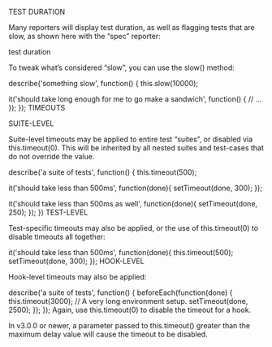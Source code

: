 TEST DURATION

Many reporters will display test duration, as well as flagging tests that are slow, as shown here with the “spec” reporter:

test duration

To tweak what’s considered “slow”, you can use the slow() method:

describe('something slow', function() {
  this.slow(10000);

  it('should take long enough for me to go make a sandwich', function() {
    // ...
  });
});
TIMEOUTS

SUITE-LEVEL

Suite-level timeouts may be applied to entire test “suites”, or disabled via this.timeout(0). This will be inherited by all nested suites and test-cases that do not override the value.

describe('a suite of tests', function() {
  this.timeout(500);

  it('should take less than 500ms', function(done){
    setTimeout(done, 300);
  });

  it('should take less than 500ms as well', function(done){
    setTimeout(done, 250);
  });
})
TEST-LEVEL

Test-specific timeouts may also be applied, or the use of this.timeout(0) to disable timeouts all together:

it('should take less than 500ms', function(done){
  this.timeout(500);
  setTimeout(done, 300);
});
HOOK-LEVEL

Hook-level timeouts may also be applied:

describe('a suite of tests', function() {
  beforeEach(function(done) {
    this.timeout(3000); // A very long environment setup.
    setTimeout(done, 2500);
  });
});
Again, use this.timeout(0) to disable the timeout for a hook.

In v3.0.0 or newer, a parameter passed to this.timeout() greater than the maximum delay value will cause the timeout to be disabled.